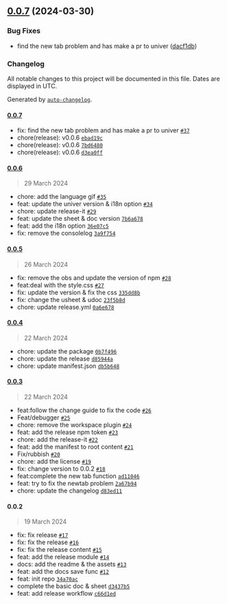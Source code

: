 

## [0.0.7](https://github.com/karlsbeard/obsidian-univer/compare/0.0.6...0.0.7) (2024-03-30)


### Bug Fixes

* find the new tab problem and has make a pr to univer ([dacf1db](https://github.com/karlsbeard/obsidian-univer/commit/dacf1dbde6f4808b5586b4c54458a6a44ef917da))

### Changelog

All notable changes to this project will be documented in this file. Dates are displayed in UTC.

Generated by [`auto-changelog`](https://github.com/CookPete/auto-changelog).

#### [0.0.7](https://github.com/karlsbeard/obsidian-univer/compare/0.0.6...0.0.7)

- fix: find the new tab problem and has make a pr to univer [`#37`](https://github.com/karlsbeard/obsidian-univer/pull/37)
- chore(release): v0.0.6 [`ebad19c`](https://github.com/karlsbeard/obsidian-univer/commit/ebad19c9f0da3da9c5aca769be25d16220122981)
- chore(release): v0.0.6 [`7bd6480`](https://github.com/karlsbeard/obsidian-univer/commit/7bd6480dbda890f58fb78e77fd92aeaa6b0edcf4)
- chore(release): v0.0.6 [`d3ea0ff`](https://github.com/karlsbeard/obsidian-univer/commit/d3ea0ff2778c3df280c83506619a7062558675fb)

#### [0.0.6](https://github.com/karlsbeard/obsidian-univer/compare/0.0.5...0.0.6)

> 29 March 2024

- chore: add the language gif [`#35`](https://github.com/karlsbeard/obsidian-univer/pull/35)
- feat: update the univer version & i18n option [`#34`](https://github.com/karlsbeard/obsidian-univer/pull/34)
- chore: update release-it [`#29`](https://github.com/karlsbeard/obsidian-univer/pull/29)
- feat: update the sheet & doc version [`7b6a678`](https://github.com/karlsbeard/obsidian-univer/commit/7b6a67857ecc50acf712c4978ca70266ff5fa6e5)
- feat: add the i18n option [`36e07c5`](https://github.com/karlsbeard/obsidian-univer/commit/36e07c551b11663a372e8d08a0eebe6db8de034a)
- fix: remove the consolelog [`3a9f754`](https://github.com/karlsbeard/obsidian-univer/commit/3a9f754317c9ee3b79b732af58a76d80f763d9e6)

#### [0.0.5](https://github.com/karlsbeard/obsidian-univer/compare/0.0.4...0.0.5)

> 26 March 2024

- fix: remove the obs and update the version of npm [`#28`](https://github.com/karlsbeard/obsidian-univer/pull/28)
- feat:deal with the style.css [`#27`](https://github.com/karlsbeard/obsidian-univer/pull/27)
- fix: update the version & fix the css [`335dd8b`](https://github.com/karlsbeard/obsidian-univer/commit/335dd8b575d3544930479fc32d897a65d01eff7b)
- fix: change the usheet & udoc [`23f5b8d`](https://github.com/karlsbeard/obsidian-univer/commit/23f5b8d403d6e49d36c1bb9d606232c9c288fe3f)
- chore: update release.yml [`0a6e678`](https://github.com/karlsbeard/obsidian-univer/commit/0a6e678987243e93d43c873bc5de45c88446b0fa)

#### [0.0.4](https://github.com/karlsbeard/obsidian-univer/compare/0.0.3...0.0.4)

> 22 March 2024

- chore: update the package [`0b7f496`](https://github.com/karlsbeard/obsidian-univer/commit/0b7f4961e709fed67ac963f78d46453d9557aa8b)
- chore: update the release [`d85944a`](https://github.com/karlsbeard/obsidian-univer/commit/d85944a4185471b1b5619c91e171bb31b7f77143)
- chore: update manifest.json [`db5b648`](https://github.com/karlsbeard/obsidian-univer/commit/db5b6482f3c89f322d8cf24a9dffa7f27a79666c)

#### [0.0.3](https://github.com/karlsbeard/obsidian-univer/compare/0.0.2...0.0.3)

> 22 March 2024

- feat:follow the change guide to fix the code [`#26`](https://github.com/karlsbeard/obsidian-univer/pull/26)
- Feat/debugger [`#25`](https://github.com/karlsbeard/obsidian-univer/pull/25)
- chore: remove the workspace plugin [`#24`](https://github.com/karlsbeard/obsidian-univer/pull/24)
- feat: add the release npm token [`#23`](https://github.com/karlsbeard/obsidian-univer/pull/23)
- chore: add the release-it [`#22`](https://github.com/karlsbeard/obsidian-univer/pull/22)
- feat: add the manifest to root content [`#21`](https://github.com/karlsbeard/obsidian-univer/pull/21)
- Fix/rubbish [`#20`](https://github.com/karlsbeard/obsidian-univer/pull/20)
- chore: add the license [`#19`](https://github.com/karlsbeard/obsidian-univer/pull/19)
- fix: change version to 0.0.2 [`#18`](https://github.com/karlsbeard/obsidian-univer/pull/18)
- feat:complete the new tab function [`ad11046`](https://github.com/karlsbeard/obsidian-univer/commit/ad11046bf10aca6f9cb8c09aa6a437527e5c05c0)
- feat: try to fix the newtab problem [`2a67b94`](https://github.com/karlsbeard/obsidian-univer/commit/2a67b9426fe69bccde2b5e3357e46882460db949)
- chore: update the changelog [`d83ed11`](https://github.com/karlsbeard/obsidian-univer/commit/d83ed11ee131c2ea9e75fd4606fbca24170427d9)

#### 0.0.2

> 19 March 2024

- fix: fix release [`#17`](https://github.com/karlsbeard/obsidian-univer/pull/17)
- fix: fix the release [`#16`](https://github.com/karlsbeard/obsidian-univer/pull/16)
- fix: fix the release content [`#15`](https://github.com/karlsbeard/obsidian-univer/pull/15)
- feat: add the release module [`#14`](https://github.com/karlsbeard/obsidian-univer/pull/14)
- docs: add the readme & the assets [`#13`](https://github.com/karlsbeard/obsidian-univer/pull/13)
- feat: add the docs save func [`#12`](https://github.com/karlsbeard/obsidian-univer/pull/12)
- feat: init repo [`34a70ac`](https://github.com/karlsbeard/obsidian-univer/commit/34a70ace03ef718a9aa561d852cb29e9a5d80c12)
- complete the basic doc & sheet [`d3437b5`](https://github.com/karlsbeard/obsidian-univer/commit/d3437b5d54cc9d6b3d4f79a25e3ae89367633159)
- feat: add release workflow [`c66d1ed`](https://github.com/karlsbeard/obsidian-univer/commit/c66d1edcf1b7c35f098691c4d38bb8a6eab6a281)
